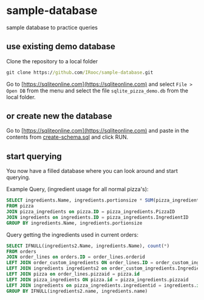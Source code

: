 # sample-database
sample database to practice queries

## use existing demo database
Clone the repository to a local folder
```cmd
git clone https://github.com/IRooc/sample-database.git
```
Go to [https://sqliteonline.com](https://sqliteonline.com) and select `File > Open DB` from the menu and select the file `sqlite_pizza_demo.db` from the local folder.


## or create new the database 
Go to [https://sqliteonline.com](https://sqliteonline.com) and paste in the contents from [create-schema.sql](https://raw.githubusercontent.com/IRooc/sample-database/main/docs/create-schema.sql) and click RUN.


## start querying
You now have a filled database where you can look around and start querying.

Example Query, (ingredient usage for all normal pizza's):

```sql
SELECT ingredients.Name, ingredients.portionsize * SUM(pizza_ingredients.portions) UsedAmount, COUNT(*) UsedCount
FROM pizza 
JOIN pizza_ingredients on pizza.ID = pizza_ingredients.PizzaID
JOIN ingredients on ingredients.ID = pizza_ingredients.IngredientID
GROUP BY ingredients.Name, ingredients.portionsize
```

Query getting the ingredients used in current orders:

```sql
SELECT IFNULL(ingredients2.Name, ingredients.Name), count(*)
FROM orders
JOIN order_lines on orders.ID = order_lines.orderid
LEFT JOIN order_custom_ingredients ON order_lines.ID = order_custom_ingredients.OrderLineID
LEFT JOIN ingredients ingredients2 on order_custom_ingredients.IngredientID = ingredients2.id
LEFT JOIN pizza on order_lines.pizzaid = pizza.id
LEFT JOIN pizza_ingredients ON pizza.id = pizza_ingredients.pizzaid
LEFT JOIN ingredients on pizza_ingredients.ingredientid = ingredients.id
GROUP BY IFNULL(ingredients2.name, ingredients.name)
```
